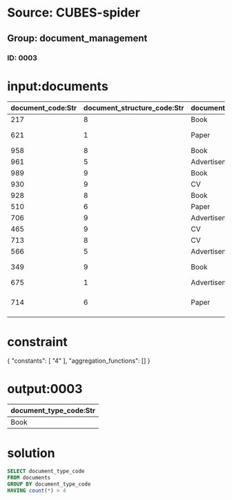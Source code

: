 # Source: CUBES-spider
## Group: document_management
### ID: 0003

# input:documents

| document_code:Str | document_structure_code:Str | document_type_code:Str | access_count:Int | document_name:Str |
|---|---|---|---|---|
| 217 | 8 | Book | 1864 | Learning English |
| 621 | 1 | Paper | 8208 | Research about Art history |
| 958 | 8 | Book | 3769 | Learning Database |
| 961 | 5 | Advertisement | 6661 | Summer Sails |
| 989 | 9 | Book | 2910 | Learning Japanese |
| 930 | 9 | CV | 6345 | David CV |
| 928 | 8 | Book | 2045 | How to cook pasta |
| 510 | 6 | Paper | 3479 | Humanity: a fact |
| 706 | 9 | Advertisement | 8623 | Winter Sails |
| 465 | 9 | CV | 5924 | John CV |
| 713 | 8 | CV | 2294 | Joe CV |
| 566 | 5 | Advertisement | 3289 | Spring Sails |
| 349 | 9 | Book | 1219 | Life about Claude Monet |
| 675 | 1 | Advertisement | 7509 | Fall Sails |
| 714 | 6 | Paper | 9948 | Relationships between History and Arts |

# constraint

{
  "constants": [
    "4"
  ],
  "aggregation_functions": []
}

# output:0003

| document_type_code:Str |
|---|
| Book |

# solution

```sql
SELECT document_type_code
FROM documents
GROUP BY document_type_code
HAVING count(*) > 4
```
